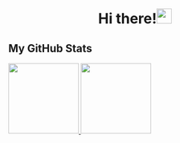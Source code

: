 <h1 align='center'>Hi there!<img src="https://raw.githubusercontent.com/MartinHeinz/MartinHeinz/master/wave.gif" width="30px"></h1>

## My GitHub Stats

<div>
    <a href='https://github.com/aferanda'>
    <img height='140em' src='https://github-readme-stats.vercel.app/api?username=aferanda&show_icons=true&include_all_commits=true&count_private=true&theme=tokyonight'/>
    <img height='140em' src='https://github-readme-stats.vercel.app/api/top-langs/?username=aferanda&layout=compact&langs_count=7&theme=tokyonight'/>
</div>

##
